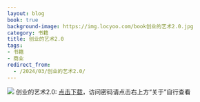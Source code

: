 ```yaml
---
layout: blog
book: true
background-image: https://img.locyoo.com/book创业的艺术2.0.jpg
category: 书籍
title: 创业的艺术2.0
tags:
- 书籍
- 商业
redirect_from:
  - /2024/03/创业的艺术2.0/
---
```

![](https://img.locyoo.com/book创业的艺术2.0.jpg)
创业的艺术2.0: <a name = "ref1" href="https://url18.ctfile.com/f/50983618-1269463270-a448a0?p=3619">点击下载</a>，访问密码请点击右上方“关于”自行查看